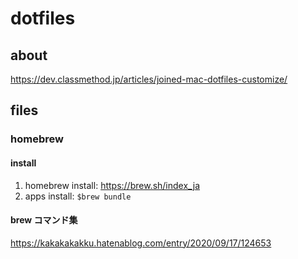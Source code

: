 # dotfiles

## about

https://dev.classmethod.jp/articles/joined-mac-dotfiles-customize/

## files

### homebrew

#### install

1. homebrew install: https://brew.sh/index_ja
1. apps install: `$brew bundle`

#### brew コマンド集

https://kakakakakku.hatenablog.com/entry/2020/09/17/124653
